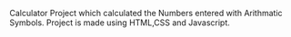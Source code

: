 Calculator Project which calculated the Numbers entered with Arithmatic Symbols.
Project is made using HTML,CSS and Javascript.
